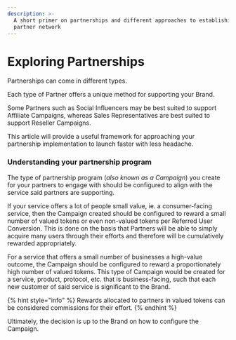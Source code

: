 ```yaml
---
description: >-
  A short primer on partnerships and different approaches to establishing your
  partner network
---
```


# Exploring Partnerships

Partnerships can come in different types.&#x20;

Each type of Partner offers a unique method for supporting your Brand.

Some Partners such as Social Influencers may be best suited to support Affiliate Campaigns, whereas Sales Representatives are best suited to support Reseller Campaigns.

This article will provide a useful framework for approaching your partnership implementation to launch faster with less headache.

### Understanding your partnership program

The type of partnership program (_also known as a Campaign_) you create for your partners to engage with should be configured to align with the service said partners are supporting.

If your service offers a lot of people small value, ie. a consumer-facing service, then the Campaign created should be configured to reward a small number of valued tokens or even non-valued tokens per Referred User Conversion. This is done on the basis that Partners will be able to simply acquire many users through their efforts and therefore will be cumulatively rewarded appropriately.

For a service that offers a small number of businesses a high-value outcome, the Campaign should be configured to reward a proportionately high number of valued tokens. This type of Campaign would be created for a service, product, protocol, etc. that is business-facing, such that each new customer of said service is significant to the Brand.

{% hint style="info" %}
Rewards allocated to partners in valued tokens can be considered commissions for their effort.
{% endhint %}

Ultimately, the decision is up to the Brand on how to configure the Campaign.&#x20;
